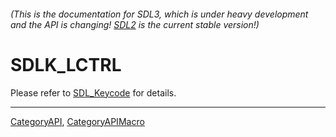 ###### (This is the documentation for SDL3, which is under heavy development and the API is changing! [SDL2](https://wiki.libsdl.org/SDL2/) is the current stable version!)
# SDLK_LCTRL

Please refer to [SDL_Keycode](SDL_Keycode) for details.

----
[CategoryAPI](CategoryAPI), [CategoryAPIMacro](CategoryAPIMacro)

